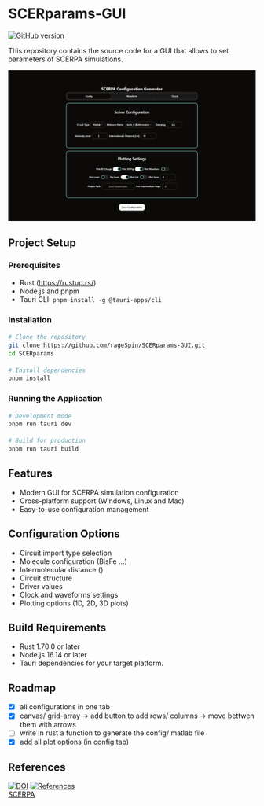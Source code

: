# SCERparams-GUI

[![GitHub version](https://badge.fury.io/gh/Naereen%2FStrapDown.js.svg)](https://github.com/rageSpin/)

This repository contains the source code for a GUI that allows to set parameters of SCERPA simulations.


![](assets\image.png)

## Project Setup

### Prerequisites

- Rust (https://rustup.rs/)
- Node.js and pnpm
- Tauri CLI: `pnpm install -g @tauri-apps/cli`

### Installation

```bash
# Clone the repository
git clone https://github.com/rageSpin/SCERparams-GUI.git
cd SCERparams

# Install dependencies
pnpm install
```

### Running the Application

```bash
# Development mode
pnpm run tauri dev

# Build for production
pnpm run tauri build
```

## Features

- Modern GUI for SCERPA simulation configuration
- Cross-platform support (Windows, Linux and Mac)
- Easy-to-use configuration management

## Configuration Options

- Circuit import type selection
- Molecule configuration (BisFe ...)
- Intermolecular distance ()
- Circuit structure
- Driver values
- Clock and waveforms settings
- Plotting options (1D, 2D, 3D plots)

## Build Requirements

- Rust 1.70.0 or later
- Node.js 16.14 or later
- Tauri dependencies for your target platform.

## Roadmap


- [X] all configurations in one tab
- [X] canvas/ grid-array -> add button to add rows/ columns -> move bettwen them with arrows
- [ ] write in rust a function to generate the config/ matlab file
- [x] add all plot options (in config tab)

## References
[![DOI](https://zenodo.org/badge/577664003.svg)](https://zenodo.org/badge/latestdoi/577664003) [![References](https://img.shields.io/badge/GitHub-100000?style=for-the-badge&logo=github&logoColor=white)](https://github.com/vlsi-nanocomputing/SCERPA)  
[SCERPA](https://github.com/vlsi-nanocomputing/SCERPA) 

